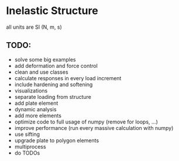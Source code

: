 # Inelastic Structure

all units are SI (N, m, s)


## TODO:

- solve some big examples
- add deformation and force control
- clean and use classes
- calculate responses in every load increment
- include hardening and softening
- visualizations
- separate loading from structure
- add plate element
- dynamic analysis
- add more elements
- optimize code to full usage of numpy (remove for loops, ...)
- improve performance (run every massive calculation with numpy)
- use sifting
- upgrade plate to polygon elements
- multiprocess
- do TODOs
